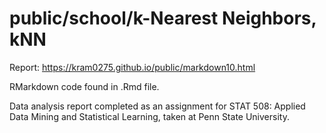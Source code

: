 # public/school/k-Nearest Neighbors, kNN

Report: https://kram0275.github.io/public/markdown10.html

RMarkdown code found in .Rmd file.

Data analysis report completed as an assignment for STAT 508: Applied Data Mining and Statistical Learning, taken at Penn State University.
